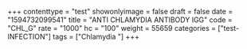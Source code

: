 +++
contenttype = "test"
showonlyimage = false
draft = false
date = "1594732099541"
title = "ANTI CHLAMYDIA ANTIBODY IGG"
code = "CHL_G"
rate = "1000"
hc = "100"
weight = 55659
categories = ["test-INFECTION"]
tags = ["Chlamydia "]
+++

